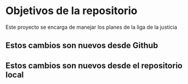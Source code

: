 # Objetivos de la repositorio

Este proyecto se encarga de manejar los planes de la liga de la justicia

## Estos cambios son nuevos desde Github

## Estos cambios son nuevos desde el repositorio local
